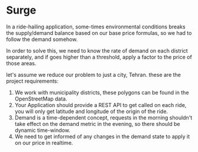 # Surge

In a ride-hailing application, some-times environmental conditions breaks the supply/demand balance based on our base price formulas, so we had to follow the demand somehow.

In order to solve this, we need to know the rate of demand on each district separately, and if goes higher than a threshold, apply a factor to the price of those areas.

let's assume we reduce our problem to just a city, Tehran.
these are the project requirements:
1. We work with municipality districts, these polygons can be found in the OpenStreetMap data.
2. Your Application should provide a REST API to get called on each ride, you will only get latitude and longitude of the origin of the ride.
3. Demand is a time-dependent concept, requests in the morning shouldn't take effect on the demand metric in the evening, so there should be dynamic time-window.
4. We need to get informed of any changes in the demand state to apply it on our price in realtime.

